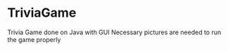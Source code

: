 # TriviaGame
Trivia Game done on Java with GUI
Necessary pictures are needed to run the game properly
